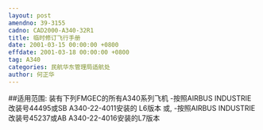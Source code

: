 ```yaml
---
layout: post
amendno: 39-3155
cadno: CAD2000-A340-32R1
title: 临时修订飞行手册
date: 2001-03-15 00:00:00 +0800
effdate: 2001-03-18 00:00:00 +0800
tag: A340
categories: 民航华东管理局适航处
author: 何正华
---
```


##适用范围:
装有下列FMGEC的所有A340系列飞机
-按照AIRBUS INDUSTRIE 改装号44495或SB A340-22-4011安装的
L6版本 或,     -按照AIRBUS INDUSTRIE 改装号45237或AB A340-22-4016安装的L7版本

